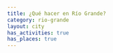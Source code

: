 ```yaml
---
title: ¿Qué hacer en Río Grande?
category: rio-grande
layout: city
has_activities: true
has_places: true
---
```


